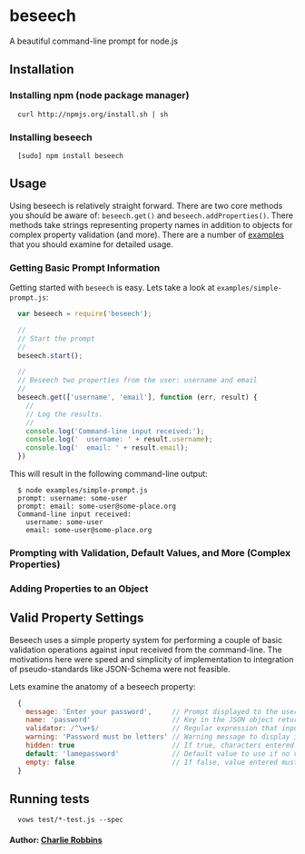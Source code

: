 # beseech

A beautiful command-line prompt for node.js

## Installation

### Installing npm (node package manager)
```
  curl http://npmjs.org/install.sh | sh
```

### Installing beseech
```
  [sudo] npm install beseech
```

## Usage
Using beseech is relatively straight forward. There are two core methods you should be aware of: `beseech.get()` and `beseech.addProperties()`. There methods take strings representing property names in addition to objects for complex property validation (and more). There are a number of [examples][0] that you should examine for detailed usage.

### Getting Basic Prompt Information
Getting started with `beseech` is easy. Lets take a look at `examples/simple-prompt.js`:

``` js
  var beseech = require('beseech');

  //
  // Start the prompt
  //
  beseech.start();

  //
  // Beseech two properties from the user: username and email
  //
  beseech.get(['username', 'email'], function (err, result) {
    //
    // Log the results.
    //
    console.log('Command-line input received:');
    console.log('  username: ' + result.username);
    console.log('  email: ' + result.email);
  })
```

This will result in the following command-line output:

```
  $ node examples/simple-prompt.js 
  prompt: username: some-user
  prompt: email: some-user@some-place.org
  Command-line input received:
    username: some-user
    email: some-user@some-place.org
```

### Prompting with Validation, Default Values, and More (Complex Properties)

### Adding Properties to an Object 



## Valid Property Settings
Beseech uses a simple property system for performing a couple of basic validation operations against input received from the command-line. The motivations here were speed and simplicity of implementation to integration of pseudo-standards like JSON-Schema were not feasible. 

Lets examine the anatomy of a beseech property:

``` js
  {
    message: 'Enter your password',     // Prompt displayed to the user. If not supplied name will be used.
    name: 'password'                    // Key in the JSON object returned from `.get()`.
    validator: /^\w+$/                  // Regular expression that input must be valid against.
    warning: 'Password must be letters' // Warning message to display if validation fails.
    hidden: true                        // If true, characters entered will not be output to console.
    default: 'lamepassword'             // Default value to use if no value is entered.
    empty: false                        // If false, value entered must be non-empty.
  }
```

## Running tests
```
  vows test/*-test.js --spec
```

#### Author: [Charlie Robbins][1]

[0]: https://github.com/nodejitsu/beseech/tree/master/examples
[1]: http://nodejitsu.com